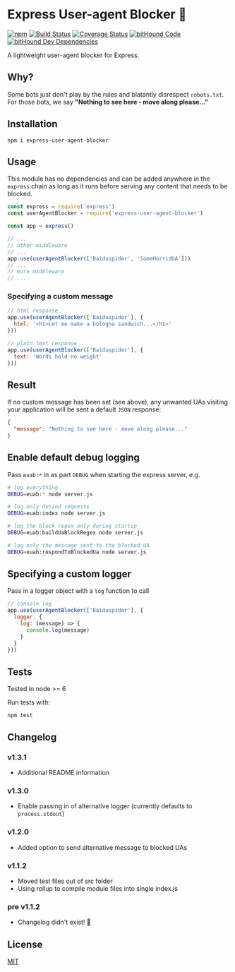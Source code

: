 # Express User-agent Blocker 🤖

[![npm](https://img.shields.io/npm/v/express-user-agent-blocker.svg)](https://www.npmjs.com/package/express-user-agent-blocker) [![Build Status](https://travis-ci.org/ouq77/express-user-agent-blocker.svg?branch=master)](https://travis-ci.org/ouq77/express-user-agent-blocker) [![Coverage Status](https://coveralls.io/repos/github/ouq77/express-user-agent-blocker/badge.svg?branch=master)](https://coveralls.io/github/ouq77/express-user-agent-blocker?branch=master) [![bitHound Code](https://www.bithound.io/github/ouq77/express-user-agent-blocker/badges/code.svg)](https://www.bithound.io/github/ouq77/express-user-agent-blocker) [![bitHound Dev Dependencies](https://www.bithound.io/github/ouq77/express-user-agent-blocker/badges/devDependencies.svg)](https://www.bithound.io/github/ouq77/express-user-agent-blocker/master/dependencies/npm)

A lightweight user-agent blocker for Express.

## Why?

Some bots just don't play by the rules and blatantly disrespect `robots.txt`. For those bots, we say **"Nothing to see here - move along please..."**

## Installation

```shell
npm i express-user-agent-blocker
```

## Usage

This module has no dependencies and can be added anywhere in the `express` chain as long as it runs before serving any content that needs to be blocked.

```js
const express = require('express')
const userAgentBlocker = require('express-user-agent-blocker')

const app = express()

// ...
// other middleware
// ...
app.use(userAgentBlocker(['Baiduspider', 'SomeHorridUA']))
// ...
// more middleware
// ...
```

### Specifying a custom message
               
```js
// html response
app.use(userAgentBlocker(['Baiduspider'], {
  html: '<h1>Let me make a bologna sandwich...</h1>'
}))

// plain text response
app.use(userAgentBlocker(['Baiduspider'], {
  text: 'Words hold no weight'
}))
```

## Result

If no custom message has been set (see above), any unwanted UAs visiting your application will be sent a default `JSON` response:

```json
{
  "message": "Nothing to see here - move along please..."
}
```

## Enable default debug logging

Pass `euab:*` in as part `DEBUG` when starting the express server, e.g.
```bash
# log everything
DEBUG=euab:* node server.js

# log only denied requests
DEBUG=euab:index node server.js

# log the block regex only during startup 
DEBUG=euab:buildUaBlockRegex node server.js

# log only the message sent to the blocked UA
DEBUG=euab:respondToBlockedUa node server.js
```
## Specifying a custom logger

Pass in a logger object with a `log` function to call
```js
// console log
app.use(userAgentBlocker(['Baiduspider'], {
  logger: {
    log: (message) => {
      console.log(message)
    }
  }
}))
```

## Tests

Tested in node >= 6

Run tests with:
```shell
npm test
```

## Changelog

### v1.3.1

- Additional README information

### v1.3.0

- Enable passing in of alternative logger (currently defaults to `process.stdout`)

### v1.2.0

- Added option to send alternative message to blocked UAs

### v1.1.2

- Moved test files out of src folder
- Using rollup to compile module files into single index.js

### pre v1.1.2

- Changelog didn't exist! 🙈

## License

[MIT](LICENSE)
